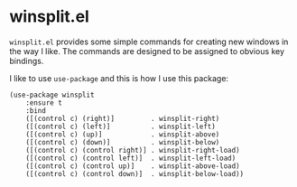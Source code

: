 # winsplit.el

`winsplit.el` provides some simple commands for creating new windows in the
way I like. The commands are designed to be assigned to obvious key
bindings.

I like to use `use-package` and this is how I use this package:

```elisp
(use-package winsplit
    :ensure t
    :bind
    ([(control c) (right)]         . winsplit-right)
    ([(control c) (left)]          . winsplit-left)
    ([(control c) (up)]            . winsplit-above)
    ([(control c) (down)]          . winsplit-below)
    ([(control c) (control right)] . winsplit-right-load)
    ([(control c) (control left)]  . winsplit-left-load)
    ([(control c) (control up)]    . winsplit-above-load)
    ([(control c) (control down)]  . winsplit-below-load))
```

